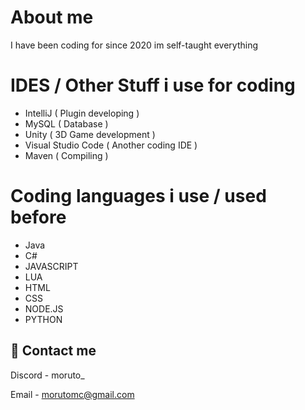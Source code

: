 # About me

I have been coding for since 2020 im self-taught everything

# IDES / Other Stuff i use for coding
- IntelliJ ( Plugin developing )
- MySQL ( Database )
- Unity ( 3D Game development )
- Visual Studio Code ( Another coding IDE )
- Maven ( Compiling )

# Coding languages i use / used before
- Java
- C#
- JAVASCRIPT
- LUA
- HTML
- CSS
- NODE.JS
- PYTHON

## 📲 Contact me
Discord - moruto_

Email - morutomc@gmail.com
